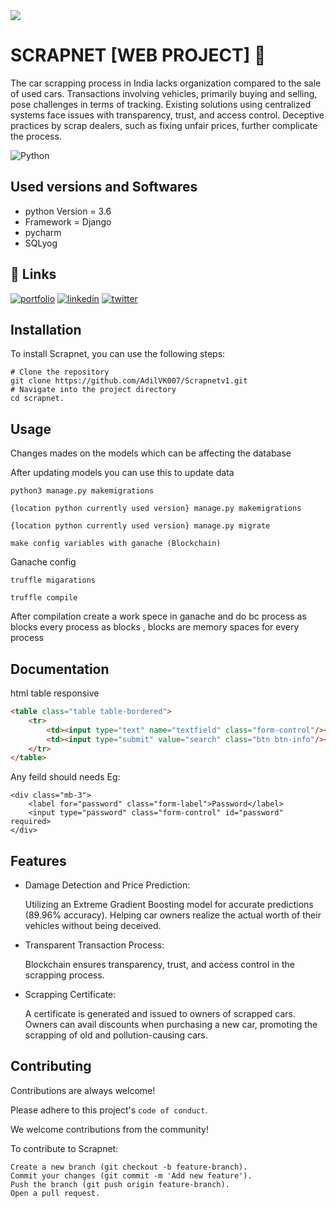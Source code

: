 <img src="https://i.imgur.com/UJh4QKS.png">

# SCRAPNET [WEB PROJECT] 🚗

The car scrapping process in India lacks organization compared to the sale of used cars. Transactions involving vehicles, primarily buying and selling, pose challenges in terms of tracking. Existing solutions using centralized systems face issues with transparency, trust, and access control. Deceptive practices by scrap dealers, such as fixing unfair prices, further complicate the process.



<!--[![GPLv3 License](https://img.shields.io/badge/License-GPL%20v3-yellow.svg)](https://opensource.org/licenses/)
[![AGPL License](https://img.shields.io/badge/license-AGPL-blue.svg)](http://www.gnu.org/licenses/agpl-3.0)
![Bitbucket open issues ](https://img.shields.io/bitbucket/issues/AdilVK007/Scrapnetv1)
![GitHub commits since latest release](https://img.shields.io/github/commits-since/AdilVK007/Scrapnetv1/latest)
![GitHub Watchers](https://img.shields.io/github/watchers/AdilVK007/Scrapnetv1)-->
![Python](https://img.shields.io/badge/Python-3776AB?logo=Python&logoColor=white)
<!--![GitHub commit merge status](https://img.shields.io/github/commit-status/AdilVK007/Scrapnetv1/main/Myapp)
![YouTube Channel Subscribers](https://img.shields.io/youtube/channel/subscribers/UCnLxjDIxr3tyZ9axvrJOITw?logo=youtube)-->


## Used versions and Softwares
- python Version = 3.6 
- Framework = Django
- pycharm
- SQLyog


## 🔗 Links
[![portfolio](https://img.shields.io/badge/my_portfolio-000?style=for-the-badge&logo=ko-fi&logoColor=white)](https://lgrp.com/)
[![linkedin](https://img.shields.io/badge/linkedin-0A66C2?style=for-the-badge&logo=linkedin&logoColor=white)](https://www.linkedin.com/in/muhammed-adil-7671a3231/)
[![twitter](https://img.shields.io/badge/twitter-1DA1F2?style=for-the-badge&logo=twitter&logoColor=white)](https://twitter.com/a4techmalayalam/)

## Installation
To install Scrapnet, you can use the following steps:

```Copy code
# Clone the repository
git clone https://github.com/AdilVK007/Scrapnetv1.git
# Navigate into the project directory
cd scrapnet.
```


## Usage
Changes mades on the models which can be affecting the database

After updating models you can use this to update data
```
python3 manage.py makemigrations
```
```
{location python currently used version} manage.py makemigrations
```
```
{location python currently used version} manage.py migrate
```

`make config variables with ganache (Blockchain)`

Ganache config
```
truffle migarations
```
```
truffle compile
```
After compilation create a work spece in ganache and do bc process as blocks every process as blocks , blocks are memory spaces for every process

## __Documentation__
html table responsive


```html
<table class="table table-bordered">
    <tr>
        <td><input type="text" name="textfield" class="form-control"/></td>
        <td><input type="submit" value="search" class="btn btn-info"/></td>
    </tr>
</table>
```
Any feild should needs
Eg:
```
<div class="mb-3">
    <label for="password" class="form-label">Password</label>
    <input type="password" class="form-control" id="password" required>
</div>
```


## Features

- Damage Detection and Price Prediction:

    Utilizing an Extreme Gradient Boosting model for accurate predictions (89.96% accuracy).
    Helping car owners realize the actual worth of their vehicles without being deceived.
- Transparent Transaction Process:

    Blockchain ensures transparency, trust, and access control in the scrapping process.
- Scrapping Certificate:

    A certificate is generated and issued to owners of scrapped cars.
    Owners can avail discounts when purchasing a new car, promoting the scrapping of old and pollution-causing cars.
## Contributing

Contributions are always welcome!

Please adhere to this project's `code of conduct`.

We welcome contributions from the community!

To contribute to Scrapnet:

```Fork the repository.
Create a new branch (git checkout -b feature-branch).
Commit your changes (git commit -m 'Add new feature').
Push the branch (git push origin feature-branch).
Open a pull request.

